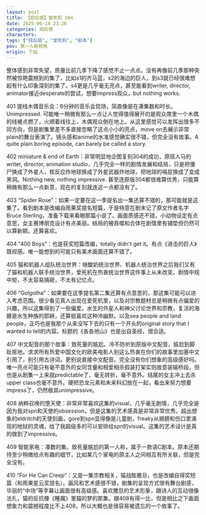 ```yaml
---
layout: post
title: 【观后感】爱死机 S04
date: 2025-06-14 23:26
categories: 观后感
characters: 
tags: ["观后感", "爱死机", "剧本"]
pov: 第一人称视角
origin: 个站
---
```


整体感到非常失望，质量比前几季下降了感觉不止一点点。没有再像前几季那种突然被惊艳震撼到的集了，比如s1的齐马蓝，s2的海边的巨人，到s3就已经很难想起有什么印象深刻的集了。s4更是几乎毫无亮点，甚至能看到writer, director, animator接近desperate的尝试，想要impress观众，but nothing works.

401 提线木偶音乐会：6分钟的音乐会现场，简直像是在凑集数和时长。Unimpressed. 可能唯一稍微有那么一点让人觉得值得展开的是观众席里一个木偶的线被点燃了，火顺着线往上，木偶观众倒在地上。从这里感觉可以发挥出很多不同方向，但是剧集里差不多直接忽略了这点小小的亮点，move on去展示非常plain的舞台表演了。镜头感和anime的水准感觉确实很不错，但完全没有故事。A quite plain boring episode, can barely be called a story.

402 miniature & end of Earth：非常明显地企图复刻304的成功，原班人马的writer, director, animation studio，几乎完全一样的剧情发展和结局，只是把僵尸换成了外星人，核反应炸地球换成了外星武器炸地球，把地球的嗝屁换成了变成黑洞。Nothing new, nothing impressive. 甚至连原版304都很难算优秀，只能算稍微有那么一点新意，现在的复刻就连这一点都没有了。

403 “Spider Rose”：如果一定要在这一季提名出一集还算不错的，那可能就是这集了。看到剧本是改编自雨果奖提名短篇，于是特意在剧末记了原文作者名字Bruce Sterling，准备下载来看眼那篇小说了。画面质感还不错，小动物设定有点意思，女主赛博朋克设计有点美丽。结局的被吞噬和合体在剧情里有铺垫但仍然可以算新颖。还算喜欢。

404 “400 Boys”：也是获奖短篇改编，totally didn't get it。有点《进击的巨人》既视感。唯一能想到的可能只有美术画面还算不错了。

405 猫和机器人组队统治世界：继酸奶统治世界、机器人统治世界之后我们又有了猫和机器人联手统治世界，爱死机在热衷统治世界这件事上从未改变。剧情中规中矩，不太容易搞砸，不太有记忆点。

406 “Golgotha”：如果要在这季提名第二集还算有点意思的，那这集可能可以进入考虑范围。很少看见真人出现在爱死机里，以及对宗教题材总是稍微有点偏爱的兴趣，所以这集得到了一些偏爱。水生的外星人和神父讨论世界和宗教，复活的海豚是水生种族的耶稣，还算挺喜欢这种冷幽默。以及sea people and land people，正巧也是我那个从来没写下去的只有一个开头的original story that I wanted to tell的内容。标题的《各各他山》也是出自圣经，很合适。

407 中文配音的那个故事：致死量的尴尬。冷不防听到原版中文配音，尴尬到脚趾抠地。求求所有热爱中国文化的欧美电影人别这么热衷在你们的故事里加塞中文引用了，别引用古诗词，更别说直接中文配音。完全没有你们想象的高级感好吗。唯一亮点可能只有毫不意外的女同含量和相爱相杀假装打架实则故意装输桥段，但也是从剧集一上来就predictable了，毫无转折，毫不意外。结尾的女主冲上去杀upper class也毫不意外。硬把恐龙元素和未来科幻放在一起，看出来努力想要impress了，仍然极其unimpressive。

408 纳粹召唤的堕天使：非常非常喜欢这集的visual，几乎毫无剧情，几乎完全是因为我对spn和天使的obsession，但是这集的艺术感真是非常非常优秀。超出想象的eldritch的天使刻画，gore到spn显得像是儿童剧，freaky从翅膀和伤口里涌现的地狱的灵魂，给了我超级多的可以安排给spn的visual。这集的艺术设计是真的做到了impressive。

409 智能家电：凑数的集。致死量尴尬的第一人称，属于一款语C剧本。原本还期待至少稍微给点有趣的细节，比如某几个家电的原主人之间相互有所关联，但是完全没有。

410 “For He Can Creep”：又是一集宗教相关，猫战胜撒旦，也是改编自得奖短篇（和雨果星云奖提名）。画风和艺术感很不错，剧集的呈现方式很有舞台剧感，华丽的“中场”等字幕让画面很有高级感。喜欢撒旦的艺术形象，跟诗人的互动很像法扎，猫的反抗像《睡魔》里猫的梦的那集。跟408有得一比，但是相比之下画面想象力和震撼程度比不上408，所以大概也是很容易被遗忘的一个故事了。
